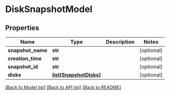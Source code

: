 # DiskSnapshotModel

## Properties
Name | Type | Description | Notes
------------ | ------------- | ------------- | -------------
**snapshot_name** | **str** |  | [optional] 
**creation_time** | **str** |  | [optional] 
**snapshot_id** | **str** |  | [optional] 
**disks** | [**list[SnapshotDisks]**](SnapshotDisks.md) |  | [optional] 

[[Back to Model list]](../README.md#documentation-for-models) [[Back to API list]](../README.md#documentation-for-api-endpoints) [[Back to README]](../README.md)


